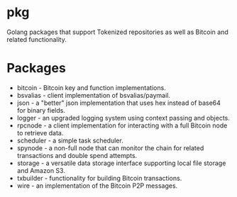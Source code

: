# pkg
Golang packages that support Tokenized repositories as well as Bitcoin and related functionality.

# Packages


+ bitcoin - Bitcoin key and function implementations.
+ bsvalias - client implementation of bsvalias/paymail.
+ json - a "better" json implementation that uses hex instead of base64 for binary fields.
+ logger - an upgraded logging system using context passing and objects.
+ rpcnode - a client implementation for interacting with a full Bitcoin node to retrieve data.
+ scheduler - a simple task scheduler.
+ spynode - a non-full node that can monitor the chain for related transactions and double spend attempts.
+ storage - a versatile data storage interface supporting local file storage and Amazon S3.
+ txbuilder - functionality for building Bitcoin transactions.
+ wire - an implementation of the Bitcoin P2P messages.
